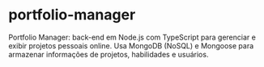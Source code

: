 # portfolio-manager
Portfolio Manager: back-end em Node.js com TypeScript para gerenciar e exibir projetos pessoais online. Usa MongoDB (NoSQL) e Mongoose para armazenar informações de projetos, habilidades e usuários.
